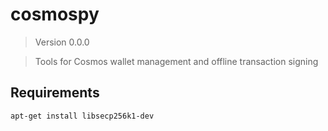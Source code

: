 # cosmospy

<!--- Don't edit the version line below manually. Let bump2version do it for you. -->
> Version 0.0.0

> Tools for Cosmos wallet management and offline transaction signing

## Requirements
```bash
apt-get install libsecp256k1-dev
```
